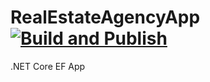 # RealEstateAgencyApp [![Build and Publish](https://github.com/RomanSivtsov/RealEstateAgencyApp/actions/workflows/build.yml/badge.svg)](https://github.com/RomanSivtsov/RealEstateAgencyApp/actions/workflows/build.yml)
.NET Core EF App 
 
